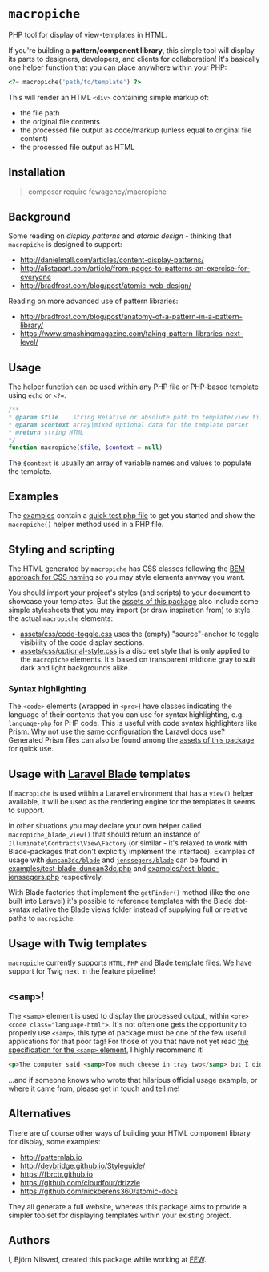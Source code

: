 # `macropiche`
PHP tool for display of view-templates in HTML.

If you're building a **pattern/component library**, this simple tool will display its parts to
designers, developers, and clients for collaboration!
It's basically one helper function that you can place anywhere within your PHP:

```php
<?= macropiche('path/to/template') ?>
```

This will render an HTML `<div>` containing simple markup of:

- the file path
- the original file contents
- the processed file output as code/markup (unless equal to original file content)
- the processed file output as HTML

## Installation
> composer require fewagency/macropiche

## Background
Some reading on *display patterns* and *atomic design* - thinking that `macropiche` is designed to support:

- http://danielmall.com/articles/content-display-patterns/
- http://alistapart.com/article/from-pages-to-patterns-an-exercise-for-everyone
- http://bradfrost.com/blog/post/atomic-web-design/

Reading on more advanced use of pattern libraries:
- http://bradfrost.com/blog/post/anatomy-of-a-pattern-in-a-pattern-library/
- https://www.smashingmagazine.com/taking-pattern-libraries-next-level/

## Usage
The helper function can be used within any PHP file or PHP-based template using
`echo` or `<?=`.

```php
/**
* @param $file    string Relative or absolute path to template/view file
* @param $context array|mixed Optional data for the template parser
* @return string HTML
*/
function macropiche($file, $context = null)
```

The `$context` is usually an array of variable names and values to populate the template.

## Examples
The [examples](/examples) contain a [quick test php file](examples/test.php) to get you started
and show the `macropiche()` helper method used in a PHP file.

## Styling and scripting
The HTML generated by `macropiche` has CSS classes following the
[BEM approach for CSS naming](http://getbem.com/naming/) so you may style elements anyway you want. 

You should import your project's styles (and scripts) to your document to showcase your templates.
But the [assets of this package](/assets) also include some simple stylesheets that you may import
(or draw inspiration from) to style the actual `macropiche` elements:

- [assets/css/code-toggle.css](assets/css/code-toggle.css) uses the (empty) "source"-anchor to toggle visibility of the code display sections.
- [assets/css/optional-style.css](assets/css/optional-style.css) is a discreet style that is only applied to the `macropiche` elements.
It's based on transparent midtone gray to suit dark and light backgrounds alike.

### Syntax highlighting
The `<code>` elements (wrapped in `<pre>`) have classes indicating the language of their contents that you can use
for syntax highlighting, e.g. `language-php` for PHP code.
This is useful with code syntax highlighters like [Prism](http://prismjs.com).
Why not use
[the same configuration the Laravel docs use](http://prismjs.com/download.html?themes=prism&languages=markup+twig+css+clike+javascript+php+php-extras+scss+bash+sql+apacheconf+git+handlebars&plugins=line-numbers)?
Generated Prism files can also be found among the [assets of this package](/assets) for quick use.

## Usage with [Laravel Blade](https://laravel.com/docs/views) templates
If `macropiche` is used within a Laravel environment that has a `view()` helper available, it will be used as the rendering
engine for the templates it seems to support.

In other situations you may declare your own helper called `macropiche_blade_view()`
that should return an instance of `Illuminate\Contracts\View\Factory`
(or similar - it's relaxed to work with Blade-packages that don't explicitly implement the interface).
Examples of usage with [`duncan3dc/blade`](https://github.com/duncan3dc/blade) and
[`jenssegers/blade`](https://github.com/jenssegers/blade) can be found in
[examples/test-blade-duncan3dc.php](examples/test-blade-duncan3dc.php) and
[examples/test-blade-jenssegers.php](examples/test-blade-jenssegers.php) respectively.

With Blade factories that implement the `getFinder()` method (like the one built into Laravel)
it's possible to reference templates with the Blade dot-syntax relative the Blade views folder
instead of supplying full or relative paths to `macropiche`.

## Usage with Twig templates
`macropiche` currently supports `HTML`, `PHP` and Blade template files.
We have support for Twig next in the feature pipeline!

## `<samp>`!
The `<samp>` element is used to display the processed output, within `<pre><code class="language-html">`.
It's not often one gets the opportunity to properly use `<samp>`,
this type of package must be one of the few useful applications for that poor tag!
For those of you that have not yet read
[the specification for the `<samp>` element](https://html.spec.whatwg.org/multipage/semantics.html#the-samp-element),
I highly recommend it!

```html
<p>The computer said <samp>Too much cheese in tray two</samp> but I didn't know what that meant.</p>
```

...and if someone knows who wrote that hilarious official usage example, or where it came from,
please get in touch and tell me!

## Alternatives
There are of course other ways of building your HTML component library for display, some examples:

- http://patternlab.io
- http://devbridge.github.io/Styleguide/
- https://fbrctr.github.io
- https://github.com/cloudfour/drizzle
- https://github.com/nickberens360/atomic-docs

They all generate a full website, whereas this package aims to provide a simpler toolset
for displaying templates within your existing project.

## Authors
I, Björn Nilsved, created this package while working at [FEW](http://fewagency.se).
